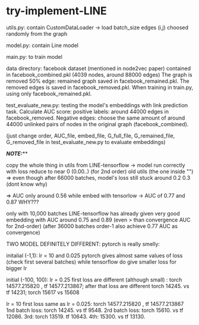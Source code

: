 # try-implement-LINE

utils.py: contain CustomDataLoader -> load batch_size edges (i,j) choosed randomly from the graph

model.py: contain Line model

main.py: to train model

data directory: facebook dataset (mentioned in node2vec paper) contained in facebook_combined.pkl (4039 nodes, around 88000 edges)
The graph is removed 50% edge: remained graph saved in facebook_remained.pkl.
The removed edges is saved in facebook_removed.pkl.
When training in train.py, using only facebook_remained.pkl.

test_evaluate_new.py: testing the model's embeddings with link prediction task. 
Calculate AUC score: positive labels: around 44000 edges in facebook_removed.
Negative edges: choose the same amount of around 44000 unlinked pairs of nodes in the original graph (facebook_combined).

(just change order, AUC_file, embed_file, G_full_file, G_remained_file, G_removed_file in test_evaluate_new.py to evaluate embeddings)


***********NOTE:*************

copy the whole thing in utils from LINE-tensorflow -> model run correctly with loss reduce to near 0 (0.00..) (for 2nd order)
old utils (the one inside "") => even though after 66000 batches, model's loss still stuck around 0.2 0.3 (dont know why)

=> AUC only around 0.56
while embed with tensorlow -> AUC of 0.77 and 0.87
WHY???

only with 10,000 batches LINE-tensorflow
has already given very good embedding with AUC around 0.75 and 0.89 (even > than convergence AUC for 2nd-order)
(after 36000 batches order-1 also achieve 0.77 AUC as convergence)



TWO MODEL DEFINITELY DIFFERENT:
pytorch is really smelly:

initalial (-1,1): lr = 10 and 0.025
 pytorch gives almost same values of loss (check first several batches)
 while tensorflow do give smaller loss for bigger lr

initial (-100, 100):
  lr = 0.25
    first loss are different (although small) : torch 14577.215820 , tf 14577.213867;
    after that loss are different torch 14245. vs tf 14231; torch 15617 vs 15608

  lr = 10
    first loss same as lr = 0.025: torch 14577.215820 , tf 14577.213867
    1nd batch loss: torch 14245. vs tf 9548.
    2rd batch loss: torch 15610. vs tf 12086.
    3rd: torch 13519. tf 10643.
    4th: 15300. vs tf 13130.
